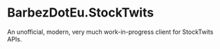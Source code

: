 # BarbezDotEu.StockTwits
An unofficial, modern, very much work-in-progress client for StockTwits APIs.

